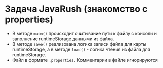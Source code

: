 # Задача JavaRush (знакомство с properties)
* В методе `main()` происходит считывание пути к файлу с консоли и заполнение runtimeStorage данными из файла.
* В методе `save()` реализована логика записи файла для карты runtimeStorage, а в методе `load()` - логика чтения из файла для runtimeStorage.
* Файл в формате `.properties.` Комментарии в файле игнорируются
